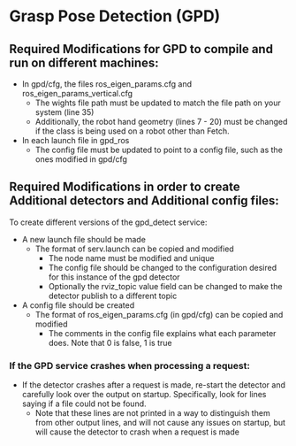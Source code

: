 # Grasp Pose Detection (GPD)

## Required Modifications for GPD to compile and run on different machines:
- In gpd/cfg, the files ros_eigen_params.cfg and ros_eigen_params_vertical.cfg
    - The wights file path must be updated to match the file path on your system (line 35)
    - Additionally, the robot hand geometry (lines 7 - 20) must be changed if the class is being used on a robot other than Fetch.
- In each launch file in gpd_ros
  - The config file must be updated to point to a config file, such as the ones modified in gpd/cfg

## Required Modifications in order to create Additional detectors and Additional config files:
To create different versions of the gpd_detect service:
- A new launch file should be made
  - The format of serv.launch can be copied and modified
    - The node name must be modified and unique
    - The config file should be changed to the configuration desired for this instance of the gpd detector
    - Optionally the rviz_topic value field can be changed to make the detector publish to a different topic
- A config file should be created
  - The format of ros_eigen_params.cfg (in gpd/cfg) can be copied and modified
    - The comments in the config file explains what each parameter does.  Note that 0 is false, 1 is true

  
### If the GPD service crashes when processing a request:
- If the detector crashes after a request is made, re-start the detector and carefully look over the output on startup.  Specifically, look for lines saying if a file could not be found.  
  - Note that these lines are not printed in a way to distinguish them from other output lines, and will not cause any issues on startup, but will cause the detector to crash when a request is made